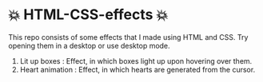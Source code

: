 # 💥 HTML-CSS-effects 💥

This repo consists of some effects that I made using HTML and CSS.
Try opening them in a desktop or use desktop mode.

1. Lit up boxes : Effect, in which boxes light up upon hovering over them.
2. Heart animation : Effect, in which hearts are generated from the cursor.
